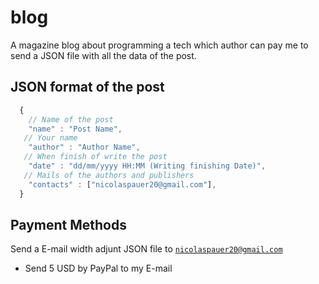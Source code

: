 # blog
A magazine blog about programming a tech which author can pay me to send a JSON file with all the data of the post. 
## JSON format of the post
```Javascript
  {
    // Name of the post
    "name" : "Post Name",
   // Your name
    "author" : "Author Name",
   // When finish of write the post
    "date" : "dd/mm/yyyy HH:MM (Writing finishing Date)",
   // Mails of the authors and publishers
    "contacts" : ["nicolaspauer20@gmail.com"],
  }
```
## Payment Methods
Send a E-mail width adjunt JSON file to [`nicolaspauer20@gmail.com`](mailto:nicolaspauer20@gmail.com?Subject=JSON_NEW_POST)
-  Send 5 USD by PayPal to my E-mail


